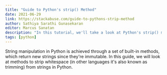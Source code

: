 ```yaml
---
title: "Guide to Python's strip() Method"
date: 2021-06-29
link: https://stackabuse.com/guide-to-pythons-strip-method
author: Sathiya Sarathi Gunasekaran
editor: Marcus Sanatan
description: "In this tutorial, we'll take a look at Python's strip() method and how we can use it to trim strings, through practical examples."
tags: [python]
---
```


String manipulation in Python is achieved through a set of built-in methods, which return new strings since they're immutable. In this guide, we will look at methods to strip whitespace (in other languages it's also known as trimming) from strings in Python.
